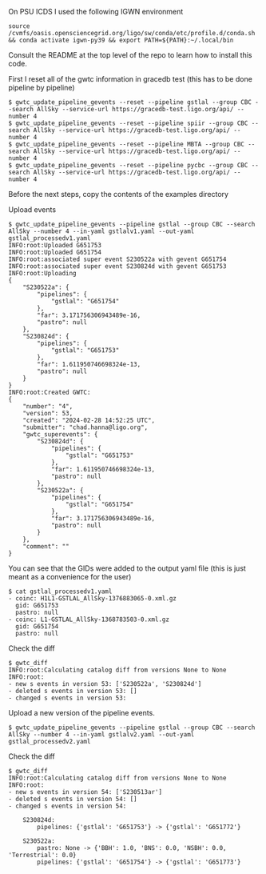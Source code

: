 On PSU ICDS I used the following IGWN environment
```
source /cvmfs/oasis.opensciencegrid.org/ligo/sw/conda/etc/profile.d/conda.sh && conda activate igwn-py39 && export PATH=${PATH}:~/.local/bin
```
Consult the README at the top level of the repo to learn how to install this code.

First I reset all of the gwtc information in gracedb test (this has to be done pipeline by pipeline)
```
$ gwtc_update_pipeline_gevents --reset --pipeline gstlal --group CBC --search AllSky --service-url https://gracedb-test.ligo.org/api/ --number 4
$ gwtc_update_pipeline_gevents --reset --pipeline spiir --group CBC --search AllSky --service-url https://gracedb-test.ligo.org/api/ --number 4
$ gwtc_update_pipeline_gevents --reset --pipeline MBTA --group CBC --search AllSky --service-url https://gracedb-test.ligo.org/api/ --number 4
$ gwtc_update_pipeline_gevents --reset --pipeline pycbc --group CBC --search AllSky --service-url https://gracedb-test.ligo.org/api/ --number 4
```

Before the next steps, copy the contents of the examples directory

Upload events

```
$ gwtc_update_pipeline_gevents --pipeline gstlal --group CBC --search AllSky --number 4 --in-yaml gstlalv1.yaml --out-yaml gstlal_processedv1.yaml
INFO:root:Uploaded G651753
INFO:root:Uploaded G651754
INFO:root:associated super event S230522a with gevent G651754
INFO:root:associated super event S230824d with gevent G651753
INFO:root:Uploading
{
    "S230522a": {
        "pipelines": {
            "gstlal": "G651754"
        },
        "far": 3.171756306943489e-16,
        "pastro": null
    },
    "S230824d": {
        "pipelines": {
            "gstlal": "G651753"
        },
        "far": 1.611950746698324e-13,
        "pastro": null
    }
}
INFO:root:Created GWTC:
{
    "number": "4",
    "version": 53,
    "created": "2024-02-28 14:52:25 UTC",
    "submitter": "chad.hanna@ligo.org",
    "gwtc_superevents": {
        "S230824d": {
            "pipelines": {
                "gstlal": "G651753"
            },
            "far": 1.611950746698324e-13,
            "pastro": null
        },
        "S230522a": {
            "pipelines": {
                "gstlal": "G651754"
            },
            "far": 3.171756306943489e-16,
            "pastro": null
        }
    },
    "comment": ""
}
```

You can see that the GIDs were added to the output yaml file (this is just meant as a convenience for the user)

```
$ cat gstlal_processedv1.yaml 
- coinc: H1L1-GSTLAL_AllSky-1376883065-0.xml.gz
  gid: G651753
  pastro: null
- coinc: L1-GSTLAL_AllSky-1368783503-0.xml.gz
  gid: G651754
  pastro: null
```

Check the diff

```
$ gwtc_diff
INFO:root:Calculating catalog diff from versions None to None
INFO:root:
- new s events in version 53: ['S230522a', 'S230824d']
- deleted s events in version 53: []
- changed s events in version 53:
```

Upload a new version of the pipeline events.

```
$ gwtc_update_pipeline_gevents --pipeline gstlal --group CBC --search AllSky --number 4 --in-yaml gstlalv2.yaml --out-yaml gstlal_processedv2.yaml
```

Check the diff

```
$ gwtc_diff
INFO:root:Calculating catalog diff from versions None to None
INFO:root:
- new s events in version 54: ['S230513ar']
- deleted s events in version 54: []
- changed s events in version 54:

	S230824d:
		pipelines: {'gstlal': 'G651753'} -> {'gstlal': 'G651772'}

	S230522a:
		pastro: None -> {'BBH': 1.0, 'BNS': 0.0, 'NSBH': 0.0, 'Terrestrial': 0.0}
		pipelines: {'gstlal': 'G651754'} -> {'gstlal': 'G651773'}
```
